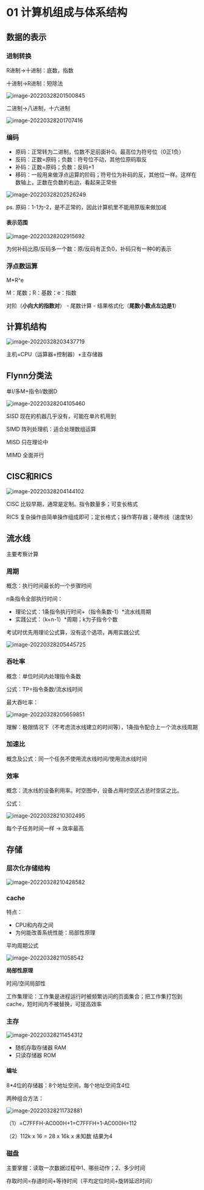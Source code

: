 # 01 计算机组成与体系结构

## 数据的表示

### 进制转换

R进制->十进制：底数，指数

十进制->R进制：短除法

![image-20220328201500845](http://cdn.huangxindi.com/img/image-20220328201500845.png)

二进制->八进制，十六进制

![image-20220328201707416](http://cdn.huangxindi.com/img/image-20220328201707416.png)

### 编码

* 原码：正常转为二进制，位数不足前面补0。最高位为符号位（0正1负）
* 反码：正数=原码；负数：符号位不动，其他位原码取反
* 补码：正数=原码；负数：反码+1
* 移码：一般用来做浮点运算的阶码；符号位为补码的反，其他位一样。这样在数轴上，正数在负数的右边，看起来正常些

![image-20220328202526249](http://cdn.huangxindi.com/img/image-20220328202526249.png)

ps. 原码：1-1为-2，是不正常的，因此计算机里不能用原版来做加减

#### 表示范围

![image-20220328202915692](http://cdn.huangxindi.com/img/image-20220328202915692.png)

为何补码比原/反码多一个数：原/反码有正负0，补码只有一种0的表示

### 浮点数运算

M*R^e

M：尾数；R：基数：e：指数

对阶（**小向大的指数对**） - 尾数计算 - 结果格式化（**尾数小数点左边是1**）

## 计算机结构

![image-20220328203437719](http://cdn.huangxindi.com/img/image-20220328203437719.png)

主机=CPU（运算器+控制器）+主存储器

## Flynn分类法

单I/多M+指令I/数据D

![image-20220328204105460](http://cdn.huangxindi.com/img/image-20220328204105460.png)

SISD 现在的机器几乎没有，可能在单片机用到

SIMD 阵列处理机：适合处理数组运算

MISD 只在理论中

MIMD 全面并行

## CISC和RICS

![image-20220328204144102](http://cdn.huangxindi.com/img/image-20220328204144102.png)

CISC 比较早期，通常是定制。指令数量多；可变长格式

RICS 复杂操作由简单操作组成即可；定长格式；操作寄存器；硬布线（速度快）

## 流水线

主要考察计算

### 周期

概念：执行时间最长的一个步骤时间

n条指令全部执行时间：

- 理论公式：1条指令执行时间+（指令条数-1）*流水线周期
- 实践公式：（k+n-1）*周期；k为子指令个数

考试时优先用理论公式算，没有这个选项，再用实践公式

![image-20220328205445725](http://cdn.huangxindi.com/img/image-20220328205445725.png)

### 吞吐率

概念：单位时间内处理指令条数

公式：TP=指令条数/流水线时间

最大吞吐率：

![image-20220328205659851](http://cdn.huangxindi.com/img/image-20220328205659851.png)

理解：极限情况下（不考虑流水线建立的时间等），1条指令配合上一个流水线周期

### 加速比

概念及公式：同一个任务不使用流水线时间/使用流水线时间

### 效率

概念：流水线的设备利用率。时空图中，设备占用时空区占总时空区之比。

公式：

![image-20220328210302495](http://cdn.huangxindi.com/img/image-20220328210302495.png)

每个子任务时间一样 -> 效率最高

## 存储

### 层次化存储结构

![image-20220328210428582](http://cdn.huangxindi.com/img/image-20220328210428582.png)

### cache

特点：

- CPU和内存之间
- 为何能改善系统性能：局部性原理

平均周期公式

![image-20220328211058542](http://cdn.huangxindi.com/img/image-20220328211058542.png)

**局部性原理**

时间/空间局部性

工作集理论：工作集是进程运行时被频繁访问的页面集合；把工作集打包到cache，短时间内不被替换，可提高效率

### 主存

![image-20220328211454312](http://cdn.huangxindi.com/img/image-20220328211454312.png)

- 随机存取存储器 RAM
- 只读存储器 ROM

#### 编址

8*4位的存储器：8个地址空间，每个地址空间含4位

两种组合方法：

![image-20220328211732881](http://cdn.huangxindi.com/img/image-20220328211732881.png)

（1）=C7FFFH-AC000H+1=C7FFFH+1-AC000H=112

（2）112k x 16 = 28 x 16k x 未知数 结果为4 

### 磁盘

主要掌握：读取一次数据过程中1、哪些动作；2、多少时间

存取时间=存道时间+等待时间（平均定位时间+旋转延迟时间）

